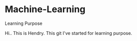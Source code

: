 # Machine-Learning
Learning Purpose

Hi.. This is Hendry. 
This git I've started for learning purpose.

